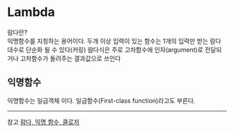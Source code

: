# Lambda
람다란?  
익명함수를 지칭하는 용어이다. 
두개 이상 입력이 있는 함수는 1개의 입력만 받는 람다 대수로 단순화 될 수 있다(커링)
람다식은 주로 고차함수에 인자(argument)로 전달되거나 고차함수가 돌려주는 결과값으로 쓰인다 

## 익명함수
익명함수는 일급객체 이다. 일급함수(First-class function)라고도 부른다.


---

참고
[람다, 익명 함수, 클로저](https://hyunseob.github.io/2016/09/17/lambda-anonymous-function-closure/)